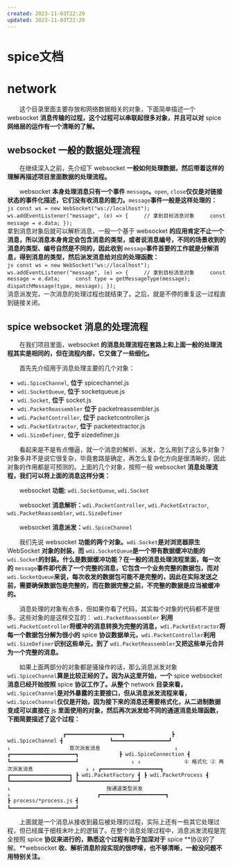 ```yaml
---
created: 2023-11-03T22:29
updated: 2023-11-03T22:29
---
```

# spice文档

# network

　　这个目录里面主要存放和网络数据相关的对象，下面简单描述一个 websocket **消息传输的过程，这个过程可以串联起很多对象，并且可以对** spice **网络层的运作有一个清晰的了解。**

## websocket 一般的数据处理流程

　　在继续深入之前，先介绍下 websocket **一般如何处理数据，然后带着这样的理解再描述项目里面数据的处理流程。**

　　websocket **本身处理消息只有一个事件** `message`​**。**​`open`​, `close`​ **仅仅是对链接状态的事件化描述，它们没有收消息的能力。**​`message`​ **事件一般是这样处理的：**  
​`js const ws = new WebSocket("ws://localhost"); ws.addEventListener("message", (e) => {     // 拿到目标消息对象     const message = e.data; }); ​`​  
拿到消息对象后就可以解析消息，一般一个基于 websocket **的应用肯定不止一个消息，所以消息本身肯定会包含消息的类型，或者说消息编号，不同的场景收到的消息的类型、编号自然是不同的，因此收到** `message`​ **事件首要的工作就是分解消息，得到消息的类型，然后派发消息给对应的处理函数：**  
​`js const ws = new WebSocket("ws://localhost"); ws.addEventListener("message", (e) => {     // 拿到目标消息对象     const message = e.data;     const type = getMessageType(message);     dispatchMessage(type, message); }); ​`​  
消息派发完，一次消息的处理过程也就结束了。之后，就是不停的重复这一过程直到链接关闭。

## spice websocket 消息的处理流程

　　在我们项目里面，websocket **的消息处理流程在套路上和上面一般的处理流程其实是相同的，但在流程内部，它又做了一些细化。**

　　首先先介绍用于消息处理主要的几个对象：

* ​`wdi.SpiceChannel`​, **位于** spicechannel.js
* ​`wdi.SocketQueue`​, **位于** socketqueue.js
* ​`wdi.Socket`​, **位于** socket.js
* ​`wdi.PacketReassembler`​ **位于** packetreassembler.js
* ​`wdi.PacketController`​, **位于** packetcontroller.js
* ​`wdi.PacketExtractor`​, **位于** packetextractor.js
* ​`wdi.SizeDefiner`​, **位于** sizedefiner.js

　　看起来是不是有点懵逼，就一个消息的解析、派发，怎么用到了这么多对象？对象多并不是说它很复杂，毕竟套路是确定，再怎么复杂化方向是很清晰的，因此对象的作用都是可预测的。上面的几个对象，按照一般 websocket **消息处理流程，我们可以将上面的消息这样分类：**

　　websocket **功能**: `wdi.SocketQueue`​, `wdi.Socket`​

　　websocket **消息解析：**​`wdi.PacketController`​, `wdi.PacketExtractor`​, `wdi.PacketReassembler`​, `wdi.SizeDefiner`​

　　websocket **消息派发：**​`wdi.SpiceChannel`​

　　我们先说 websocket **功能的两个对象。**​`wdi.Socket`​ **是对浏览器原生** WebSocket **对象的封装，而** `wdi.SocketQueue`​ **是一个带有数据缓冲功能的** `wdi.Socket`​ **的封装。什么是数据缓冲功能？在一般的消息处理流程里面，每一次的** `message`​ **事件即代表了一个完整的消息，它包含一个业务完整的数据包，而对** `wdi.SocketQueue`​ **来说，每次收发的数据包可能不是完整的，因此在实际发送之前，需要确保数据包是完整的，而在数据完整之前，不完整的数据是应当被缓冲的。**

　　消息处理的对象有点多，但如果你看了代码，其实每个对象的代码都不是很多。这些对象的是这样交互的： `wdi.PacketReassembler`​ **利用** `wdi.PacketController`​ **将缓冲的消息转换为完整的消息，**​`wdi.PacketExtractor`​ **将每一个数据包分解为很小的** spice **协议数据单元，**​`wdi.PacketController`​ **利用** `wdi.SizeDefiner`​ **识别这些单元，到了** `wdi.PacketReassembler`​ **又把这些单元合并为一个完整的消息。**

　　如果上面两部分的对象都是骚操作的话，那么消息派发对象 `wdi.SpiceChannel`​ **算是比较正经的了。因为从这里开始，一个** spice websocket **消息已经开始按照** spice **协议工作了。从整个** network **目录来看，**​`wdi.SpiceChannel`​ **是对外暴露的主要接口，但从消息派发流程来看，**​`wdi.SpiceChannel`​ **仅仅是开始，因为接下来的消息还需要格式化，从二进制数据变成可以直接在** js **里面使用的对象，然后再次派发给不同的通道消息处理函数，下图简要描述了这个过程：**

　　​`​              ┏━━━━━━━━━━━━━━━━━━┓               ┣ wdi.SpiceChannel ┫               ┗━━━━━━━━━━━━━━━━━━┛                        ↓                   首次派发消息                        ↓             ┏━━━━━━━━━━━━━━━━━━━━━┓             ┣ wdi.SpiceConnection ┫             ┗━━━━━━━━━━━━━━━━━━━━━┛                 ↓ ↓              ① 格式化 ② 再次派发消息                 ↓ ↓ ┏━━━━━━━━━━━━━━━━━━━┓ ┏━━━━━━━━━━━━━━━━━━━┓ ┣ wdi.PacketFactory ┫ ┣ wdi.PacketProcess ┫ ┗━━━━━━━━━━━━━━━━━━━┛ ┗━━━━━━━━━━━━━━━━━━━┛                                     ↓                               按通道类型派发                                     ↓                            ┏━━━━━━━━━━━━━━━━━━━━━┓                            ┣ process/*process.js ┫                            ┗━━━━━━━━━━━━━━━━━━━━━┛`​

　　上面就是一个消息从接收到最后被处理的过程，实际上还有一些其它处理过程，但已经属于细枝末叶上的逻辑了。在整个消息处理过程中，消息派发流程是完全按照 spice **协议来进行的，熟悉这个过程有助于加深对于** spice **协议的了解。**websocket **收、解析消息阶段实现的很啰嗦，也不够清晰，一般没问题不用特别关注。**
